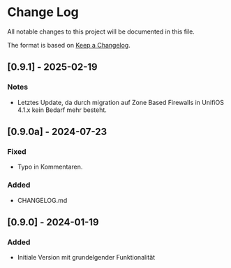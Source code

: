 # Change Log
All notable changes to this project will be documented in this file.
 
The format is based on [Keep a Changelog](http://keepachangelog.com/).


## [0.9.1] - 2025-02-19 

### Notes

- Letztes Update, da durch migration auf Zone Based Firewalls in UnifiOS 4.1.x kein Bedarf mehr besteht.


## [0.9.0a] - 2024-07-23 

### Fixed
 
- Typo in Kommentaren.

### Added

- CHANGELOG.md


## [0.9.0] - 2024-01-19
 
### Added

- Initiale Version mit grundelgender Funktionalität
